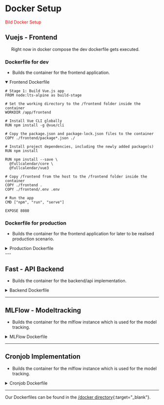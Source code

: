 # <i class="fab fa-docker"></i> Docker Setup

<span style="color: red;">Bild Docker Setup</span>

## Vuejs - Frontend
<span style="margin-left:20px;">Right now in docker compose the dev dockerfile gets executed.</span>

### Dockerfile for dev
- Builds the container for the frontend application. 
<details open>
<summary>Frontend Dockerfile</summary>

```
# Stage 1: Build Vue.js app
FROM node:lts-alpine as build-stage

# Set the working directory to the /frontend folder inside the container
WORKDIR /app/frontend

# Install Vue CLI globally
RUN npm install -g @vue/cli

# Copy the package.json and package-lock.json files to the container
COPY ./frontend/package*.json ./

# Install project dependencies, including the newly added package(s)
RUN npm install 

RUN npm install --save \
  @fullcalendar/core \
  @fullcalendar/vue3

# Copy /frontend from the host to the /frontend folder inside the container
COPY ./frontend .
COPY ./frontend/.env .env

# Run the app
CMD ["npm", "run", "serve"]

EXPOSE 8080

```
</details>

### Dockerfile for production
- Builds the container for the frontend application for later to be realised production scenario.
<details>
<summary>Production Dockerfile</summary>

```
# Stage 2: Serve the built app using Nginx
FROM nginx:stable-alpine as production-stage


# Copy the Nginx configuration file into the image
COPY my-nginx-config.conf /etc/nginx/conf.d/default.conf

# Copy the built app from the build-stage to Nginx web server's root folder
COPY --from=build-stage /app/dist /usr/share/nginx/html

# Expose port 80 for Nginx
EXPOSE 80

# Start Nginx and keep it running in the foreground
CMD ["nginx", "-g", "daemon off;"]

```
</details>
 ---

## Fast - API Backend

- Builds the container for the backend/api implementation. 
<details>
<summary>Backend Dockerfile</summary>

```
# Use the Python base image
FROM python:3.9

# Set work directory in the container
WORKDIR /app

# Create a virtual environment
RUN python -m venv /venv

# Activate the virtual environment
ENV PATH="/venv/bin:$PATH"

# Copy the application files to the work directory in the container
COPY ./app/app.py /app/app.py

# Installation of the required python dependencies
COPY ./docker/backend/requirements.txt /app/requirements.txt

# Installation of the required python dependencies
RUN pip install -r /app/requirements.txt

# Installing Rust
RUN apt-get update && apt-get install -y rustc

# Start the FastAPI application with Uvicorn and activate the live reload
CMD ["uvicorn", "app:app", "--host", "0.0.0.0", "--port", "8000", "--reload"]

```
</details>

---

## MLFlow - Modeltracking
- Builds the container for the mlflow instance which is used for the model tracking. 
<details>
<summary>MLFlow Dockerfile</summary>

```
# Use the Python base image
FROM python:3.9

# Set work directory in the container
WORKDIR /mlflow

# Installation of the required Python dependencies for MLflow
RUN pip install mlflow psycopg2-binary sqlalchemy

# Start the MLflow server when starting the container
CMD ["mlflow", "server", "--backend-store-uri", "/mlflow/mlruns", "--default-artifact-root", "/mlflow/mlartifacts", "--host", "0.0.0.0", "--port", "5001"]

```
</details>

---

## Cronjob Implementation
- Builds the container for the mlflow instance which is used for the model tracking. 
<details>
<summary>Cronjob Dockerfile</summary>

```
# Use the Python base image
FROM python:3.9

# Set work directory in the container
WORKDIR /app

# Create a virtual environment
RUN python -m venv /venv

# Activate the virtual environment
ENV PATH="/venv/bin:$PATH"

# Copy the application files to the work directory in the container
COPY ./development/src/update_data.py /app/update_data.py
COPY ./development/src/retrain_models.py /app/retrain_models.py

# Installation of the required python dependencies
COPY docker/development/requirements.txt /app/requirements.txt

# Installation of the required python dependencies
RUN pip install -r /app/requirements.txt

# Pulling Ubuntu image
#FROM ubuntu:20.04

# Updating packages and installing cron
RUN apt-get update && apt-get install cron -y 

# Giving executable permission to the script file
RUN chmod +x /app/update_data.py
RUN chmod +x /app/retrain_models.py

# Adding crontab to the appropriate location
COPY docker/development/crontab /etc/cron.d/crontab

# Giving permission to crontab file
RUN chmod 0644 /etc/cron.d/crontab

# Running crontab
RUN /usr/bin/crontab /etc/cron.d/crontab

# Creating entry point for cron 
ENTRYPOINT ["cron", "-f"]

```
</details>

---

<i class="fas fa-folder"></i> Our Dockerfiles can be found in the [/docker directory](https://github.com/UHPDome/backend_mainpost/tree/main/docker){:target="_blank"}. 
